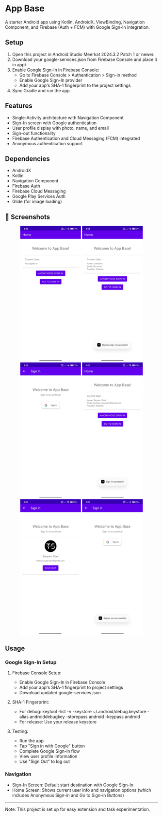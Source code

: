 # App Base

A starter Android app using Kotlin, AndroidX, ViewBinding, Navigation Component, and Firebase (Auth + FCM) with Google Sign-In integration.

## Setup

1. Open this project in Android Studio Meerkat 2024.3.2 Patch 1 or newer.
2. Download your google-services.json from Firebase Console and place it in app/.
3. Enable Google Sign-In in Firebase Console:
   - Go to Firebase Console > Authentication > Sign-in method
   - Enable Google Sign-In provider
   - Add your app's SHA-1 fingerprint to the project settings
4. Sync Gradle and run the app.

## Features
- Single-Activity architecture with Navigation Component
- Sign-In screen with Google authentication
- User profile display with photo, name, and email
- Sign-out functionality
- Firebase Authentication and Cloud Messaging (FCM) integrated
- Anonymous authentication support

## Dependencies
- AndroidX
- Kotlin
- Navigation Component
- Firebase Auth
- Firebase Cloud Messaging
- Google Play Services Auth
- Glide (for image loading)

## 📸 Screenshots

<div style="text-align: center;">
  <img src="screenshots/screen1.png" width="200" alt="Home Screen"/>
  <img src="screenshots/screen2.png" width="200" alt="Dummy Anonymous Sign-in"/>
</div>

<div style="text-align: center;">
  <img src="screenshots/screen3.png" width="200" alt="Google Sign-in Screen"/>
  <img src="screenshots/screen4.png" width="200" alt="User Info after Successful Google Sign-in"/>
</div>

<div style="text-align: center;">
  <img src="screenshots/screen5.png" width="200" alt="User profile with Sign-out button"/>
  <img src="screenshots/screen6.png" width="200" alt="Google account removed after Sign-out"/>
</div>



## Usage

### Google Sign-In Setup
1. Firebase Console Setup:
   - Enable Google Sign-In in Firebase Console
   - Add your app's SHA-1 fingerprint to project settings
   - Download updated google-services.json

2. SHA-1 Fingerprint:
   - For debug: keytool -list -v -keystore ~/.android/debug.keystore -alias androiddebugkey -storepass android -keypass android
   - For release: Use your release keystore

3. Testing:
   - Run the app
   - Tap "Sign in with Google" button
   - Complete Google Sign-In flow
   - View user profile information
   - Use "Sign Out" to log out

### Navigation
- Sign-In Screen: Default start destination with Google Sign-In
- Home Screen: Shows current user info and navigation options (which includes Anonymous Sign-in and Go to Sign-in Buttons)

---

Note: This project is set up for easy extension and task experimentation.
